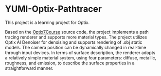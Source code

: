 # YUMI-Optix-Pathtracer

This project is a learning project for Optix. 

Based on the [Optix7Course](https://github.com/ingowald/optix7course) source code, the project implements a path tracing renderer and supports more material types. The project utilizes Optix AI Denoiser for denoising and supports rendering of .obj static models. The camera position can be dynamically changed in real-time through input devices. In terms of surface description, the renderer adopts a relatively simple material system, using four parameters: diffuse, metallic, roughness, and emission, to describe the surface properties in a straightforward manner.